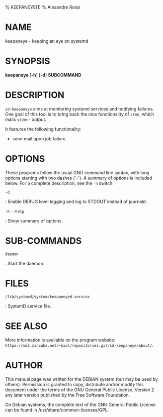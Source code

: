 % KEEPANEYE(1)
% Alexandre Rossi

# NAME

keepaneye - keeping an eye on systemd

# SYNOPSIS

**keepaneye** [**-h**] [**-d**] **SUBCOMMAND**

# DESCRIPTION

`sd-keepaneye` aims at monitoring systemd services and notifying
failures. One goal of this tool is to bring back the nice functionality of
`cron`, which mails `stderr` output.

It features the following functionality:

  * send mail upon job failure.

# OPTIONS

These programs follow the usual GNU command line syntax, with long
options starting with two dashes (\`-\'). A summary of options is
included below. For a complete description, see the `-h` switch.

`-d`

: Enable DEBUG level logging and log to STDOUT instead of journald.

`-h` `--help`

: Show summary of options.

# SUB-COMMANDS

`daemon`

: Start the daemon.

# FILES

`/lib/systemd/system/keepaneyed.service`

: SystemD service file.

# SEE ALSO

More information is available on the program website:
`https://sml.zincube.net/~niol/repositories.git/sd-keepaneye/about/`.

# AUTHOR

This manual page was written for the DEBIAN system (but may be used by
others). Permission is granted to copy, distribute and/or modify this
document under the terms of the GNU General Public License, Version 2
any later version published by the Free Software Foundation.

On Debian systems, the complete text of the GNU General Public License
can be found in /usr/share/common-licenses/GPL.
